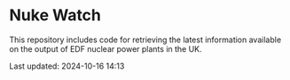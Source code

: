 # Nuke Watch

This repository includes code for retrieving the latest information available on the output of EDF nuclear power plants in the UK.

Last updated: 2024-10-16 14:13